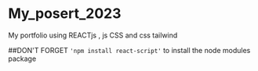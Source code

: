 # My_posert_2023
My portfolio using REACTjs , js CSS and css tailwind

##DON'T FORGET `'npm install react-script'` to install the node modules package
